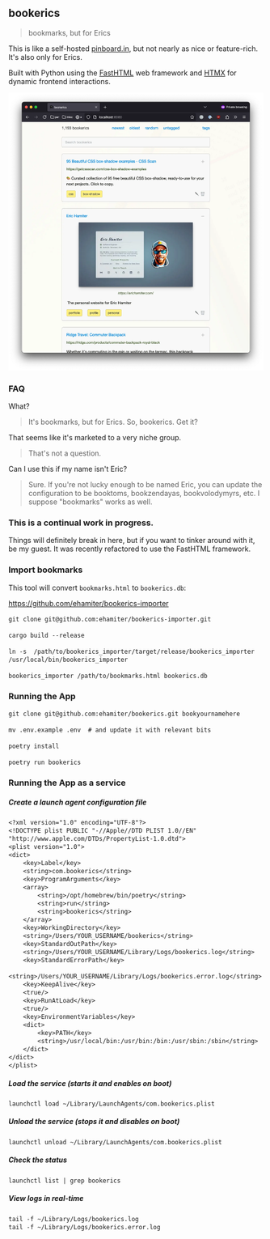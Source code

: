 ## bookerics

> bookmarks, but for Erics

This is like a self-hosted [pinboard.in](https://pinboard.in), but not nearly as nice or feature-rich. It's also only for Erics.

Built with Python using the [FastHTML](https://fastht.ml/) web framework and [HTMX](https://htmx.org/) for dynamic frontend interactions.

![screenshot](/bookerics/static/images/screenshot.webp)


### FAQ

What?
> It's bookmarks, but for Erics. So, bookerics. Get it?

That seems like it's marketed to a very niche group.
> That's not a question.

Can I use this if my name isn't Eric?
> Sure. If you're not lucky enough to be named Eric, you can update the configuration to be booktoms, bookzendayas, bookvolodymyrs, etc. I suppose "bookmarks" works as well.


### This is a continual work in progress.

Things will definitely break in here, but if you want to tinker around with it, be my guest. It was recently refactored to use the FastHTML framework.


### Import bookmarks

This tool will convert `bookmarks.html` to `bookerics.db`:

https://github.com/ehamiter/bookerics-importer

```
git clone git@github.com:ehamiter/bookerics-importer.git

cargo build --release

ln -s  /path/to/bookerics_importer/target/release/bookerics_importer /usr/local/bin/bookerics_importer

bookerics_importer /path/to/bookmarks.html bookerics.db
```

### Running the App

```
git clone git@github.com:ehamiter/bookerics.git bookyournamehere

mv .env.example .env  # and update it with relevant bits

poetry install

poetry run bookerics
```

### Running the App as a service

##### Create a launch agent configuration file

```
<?xml version="1.0" encoding="UTF-8"?>
<!DOCTYPE plist PUBLIC "-//Apple//DTD PLIST 1.0//EN" "http://www.apple.com/DTDs/PropertyList-1.0.dtd">
<plist version="1.0">
<dict>
    <key>Label</key>
    <string>com.bookerics</string>
    <key>ProgramArguments</key>
    <array>
        <string>/opt/homebrew/bin/poetry</string>
        <string>run</string>
        <string>bookerics</string>
    </array>
    <key>WorkingDirectory</key>
    <string>/Users/YOUR_USERNAME/bookerics</string>
    <key>StandardOutPath</key>
    <string>/Users/YOUR_USERNAME/Library/Logs/bookerics.log</string>
    <key>StandardErrorPath</key>
    <string>/Users/YOUR_USERNAME/Library/Logs/bookerics.error.log</string>
    <key>KeepAlive</key>
    <true/>
    <key>RunAtLoad</key>
    <true/>
    <key>EnvironmentVariables</key>
    <dict>
        <key>PATH</key>
        <string>/usr/local/bin:/usr/bin:/bin:/usr/sbin:/sbin</string>
    </dict>
</dict>
</plist>
```

##### Load the service (starts it and enables on boot)

```
launchctl load ~/Library/LaunchAgents/com.bookerics.plist
```

##### Unload the service (stops it and disables on boot)

```
launchctl unload ~/Library/LaunchAgents/com.bookerics.plist
```

##### Check the status

```
launchctl list | grep bookerics
```

##### View logs in real-time

```
tail -f ~/Library/Logs/bookerics.log
tail -f ~/Library/Logs/bookerics.error.log
```
